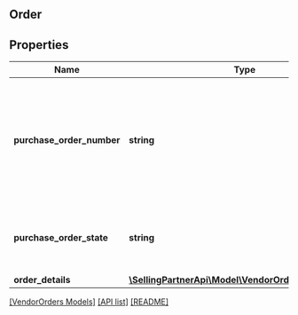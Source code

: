 ## Order

## Properties

Name | Type | Description | Notes
------------ | ------------- | ------------- | -------------
**purchase_order_number** | **string** | The purchase order number for this order. Formatting Notes: 8-character alpha-numeric code. |
**purchase_order_state** | **string** | This field will contain the current state of the purchase order. |
**order_details** | [**\SellingPartnerApi\Model\VendorOrders\OrderDetails**](OrderDetails.md) |  | [optional]

[[VendorOrders Models]](../) [[API list]](../../Api) [[README]](../../../README.md)
